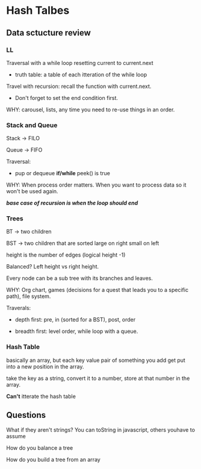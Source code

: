 # Hash Talbes

## Data sctucture review

### LL

Traversal with a while loop resetting current to current.next

- truth table: a table of each itteration of the while loop

Travel with recursion: recall the function with current.next.

- Don't forget to set the end condition first.

WHY: carousel, lists, any time you need to re-use things in an order.

### Stack and Queue

Stack -> FILO

Queue -> FIFO

Traversal:

- pup or dequeue **if/while** peek() is true

WHY: When process order matters. When you want to process data so it won't be used again.

_**base case of recursion is when the loop should end**_

### Trees

BT -> two children

BST -> two children that are sorted large on right small on left

height is the number of edges (logical height -1)

Balanced? Left height vs right height.

Every node can be a sub tree with its branches and leaves.

WHY: Org chart, games (decisions for a quest that leads you to a specific path), file system.

Traverals:

- depth first: pre, in (sorted for a BST), post, order

- breadth first: level order, while loop with a queue.

### Hash Table

basically an array, but each key value pair of something you add get put into a new position in the array.

take the key as a string, convert it to a number, store at that number in the array.

**Can't** itterate the hash table

## Questions

What if they aren't strings? You can toString in javascript, others youhave to assume

How do you balance a tree

How do you build a tree from an array

